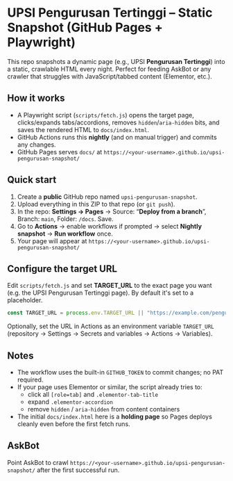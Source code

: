 # UPSI Pengurusan Tertinggi – Static Snapshot (GitHub Pages + Playwright)

This repo snapshots a dynamic page (e.g., UPSI **Pengurusan Tertinggi**) into a static, crawlable HTML every night.
Perfect for feeding AskBot or any crawler that struggles with JavaScript/tabbed content (Elementor, etc.).

## How it works
- A Playwright script (`scripts/fetch.js`) opens the target page, clicks/expands tabs/accordions, removes `hidden`/`aria-hidden` bits, and saves the rendered HTML to `docs/index.html`.
- GitHub Actions runs this **nightly** (and on manual trigger) and commits any changes.
- GitHub Pages serves `docs/` at `https://<your-username>.github.io/upsi-pengurusan-snapshot/`

## Quick start
1. Create a **public** GitHub repo named `upsi-pengurusan-snapshot`.
2. Upload everything in this ZIP to that repo (or `git push`).
3. In the repo: **Settings → Pages** → Source: “**Deploy from a branch**”, Branch: `main`, Folder: `/docs`. Save.
4. Go to **Actions** → enable workflows if prompted → select **Nightly snapshot** → **Run workflow** once.
5. Your page will appear at `https://<your-username>.github.io/upsi-pengurusan-snapshot/`

## Configure the target URL
Edit `scripts/fetch.js` and set **TARGET_URL** to the exact page you want (e.g. the UPSI Pengurusan Tertinggi page).
By default it's set to a placeholder.

```js
const TARGET_URL = process.env.TARGET_URL || "https://example.com/pengurusan-tertinggi";
```

Optionally, set the URL in Actions as an environment variable `TARGET_URL` (repository → Settings → Secrets and variables → Actions → Variables).

## Notes
- The workflow uses the built-in `GITHUB_TOKEN` to commit changes; no PAT required.
- If your page uses Elementor or similar, the script already tries to:
  - click all `[role=tab]` and `.elementor-tab-title`
  - expand `.elementor-accordion`
  - remove `hidden` / `aria-hidden` from content containers
- The initial `docs/index.html` here is a **holding page** so Pages deploys cleanly even before the first fetch runs.

## AskBot
Point AskBot to crawl `https://<your-username>.github.io/upsi-pengurusan-snapshot/` after the first successful run.
